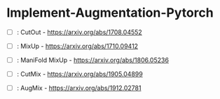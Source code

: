 # Implement-Augmentation-Pytorch

- [ ] : CutOut - https://arxiv.org/abs/1708.04552

- [ ] : MixUp - https://arxiv.org/abs/1710.09412

- [ ] : ManiFold MixUp - https://arxiv.org/abs/1806.05236

- [ ] : CutMix - https://arxiv.org/abs/1905.04899

- [ ] : AugMix - https://arxiv.org/abs/1912.02781
